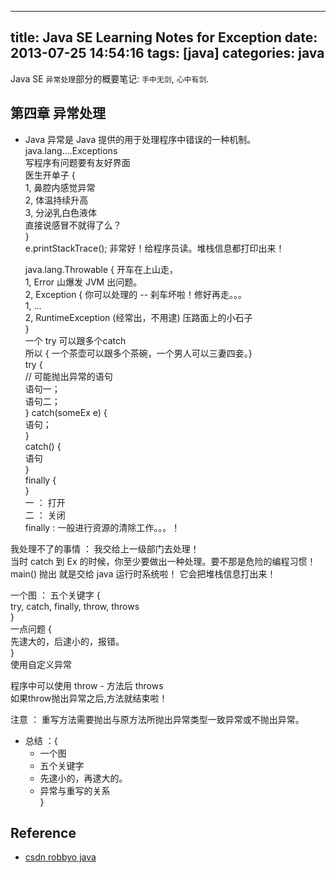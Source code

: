 
---
title: Java SE Learning Notes for Exception
date: 2013-07-25 14:54:16
tags: [java]
categories: java
---

Java SE `异常处理`部分的概要笔记: `手中无剑`, `心中有剑`.

<!-- more --> 

## 第四章 异常处理  

* Java 异常是 Java 提供的用于处理程序中错误的一种机制。  
  java.lang....Exceptions  
  写程序有问题要有友好界面  
  医生开单子 {  
    1, 鼻腔内感觉异常  
    2, 体温持续升高  
    3, 分泌乳白色液体  
    直接说感冒不就得了么？  
  }  
  e.printStackTrace(); 非常好！给程序员读。堆栈信息都打印出来！  
    
  java.lang.Throwable { 开车在上山走，  
      1, Error         山爆发 JVM 出问题。  
      2, Exception {   你可以处理的 -- 刹车坏啦！修好再走。。。  
        1, ...  
        2, RuntimeException  (经常出，不用逮) 压路面上的小石子  
    }  
  一个 try 可以跟多个catch  
  所以 { 一个茶壶可以跟多个茶碗，一个男人可以三妻四妾。}  
  try {  
    // 可能抛出异常的语句  
    语句一；  
    语句二；  
  } catch(someEx e) {  
    语句；  
    }  
    catch() {  
        语句  
    }  
    finally {  
    }  
一 ： 打开  
二 ： 关闭  
finally : 一般进行资源的清除工作。。。！  
  
我处理不了的事情 ： 我交给上一级部门去处理！  
当时 catch 到 Ex 的时候，你至少要做出一种处理。要不那是危险的编程习惯！  
main() 抛出 就是交给 java 运行时系统啦！ 它会把堆栈信息打出来！  
  
一个图 ： 五个关键字 {  
    try, catch, finally, throw, throws  
}  
一点问题 {  
    先逮大的，后逮小的，报错。  
}  
使用自定义异常  
  
程序中可以使用 throw - 方法后 throws  
如果throw抛出异常之后,方法就结束啦！  
  
注意 ： 重写方法需要抛出与原方法所抛出异常类型一致异常或不抛出异常。  
  
* 总结 ：{  
     * 一个图  
     * 五个关键字  
     * 先逮小的，再逮大的。  
     * 异常与重写的关系  
}  
  

## Reference

- [csdn robbyo java][1]            
                    
[1]: http://blog.csdn.net/robbyo/article/category/1328994/14